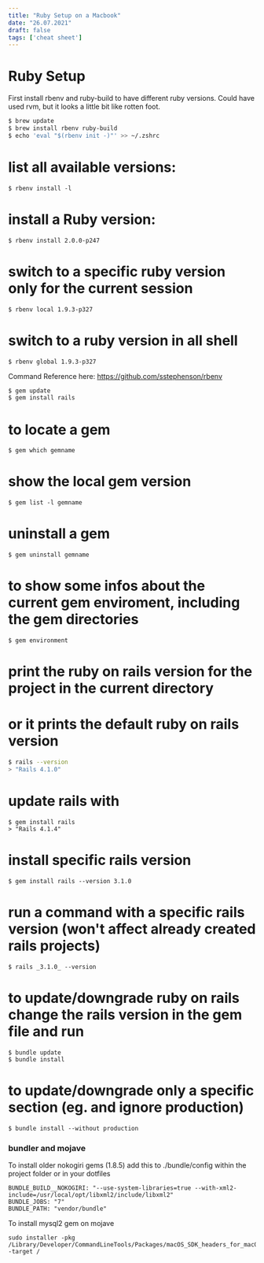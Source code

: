 ```yaml
---
title: "Ruby Setup on a Macbook"
date: "26.07.2021"
draft: false
tags: ['cheat sheet']
---
```

# Ruby Setup

First install rbenv and ruby-build to have different ruby versions. Could have used rvm, but it looks a little bit like rotten foot.
```bash
$ brew update
$ brew install rbenv ruby-build
$ echo 'eval "$(rbenv init -)"' >> ~/.zshrc
```


# list all available versions:
    $ rbenv install -l

# install a Ruby version:
    $ rbenv install 2.0.0-p247

# switch to a specific ruby version only for the current session

    $ rbenv local 1.9.3-p327

# switch to a ruby version in all shell

    $ rbenv global 1.9.3-p327

Command Reference here: https://github.com/sstephenson/rbenv
```bash
$ gem update
$ gem install rails
```
# to locate a gem
    $ gem which gemname

# show the local gem version
    $ gem list -l gemname

# uninstall a gem
    $ gem uninstall gemname

# to show some infos about the current gem enviroment, including the gem directories
    $ gem environment

# print the ruby on rails version for the project in the current directory
# or it prints the default ruby on rails version
```bash
$ rails --version
> "Rails 4.1.0"
```
# update rails with
```
$ gem install rails
> "Rails 4.1.4"
```
# install specific rails version
    $ gem install rails --version 3.1.0

# run a command with a specific rails version (won't affect already created rails projects)
    $ rails _3.1.0_ --version

# to update/downgrade ruby on rails change the rails version in the gem file and run
```
$ bundle update
$ bundle install
```
# to update/downgrade only a specific section (eg. and ignore production)
    $ bundle install --without production

### bundler and mojave

To install older nokogiri gems (1.8.5) add this to ./bundle/config within the project folder or in your dotfiles

	BUNDLE_BUILD__NOKOGIRI: "--use-system-libraries=true --with-xml2-include=/usr/local/opt/libxml2/include/libxml2"
	BUNDLE_JOBS: "7"
	BUNDLE_PATH: "vendor/bundle"


To install mysql2 gem on mojave

	sudo installer -pkg /Library/Developer/CommandLineTools/Packages/macOS_SDK_headers_for_macOS_10.14.pkg -target /

